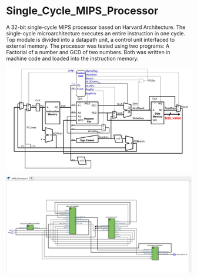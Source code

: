 # Single_Cycle_MIPS_Processor
A 32-bit single-cycle MIPS processor based on Harvard Architecture. The single-cycle microarchitecture executes an entire instruction in one cycle.
Top module is divided into a datapath unit, a control unit interfaced to external memory.
The processor was tested using two programs: A Factorial of a number and GCD of two numbers. Both was written in machine code and loaded into the instruction memory.

![MIPS Processor](https://github.com/sohilaakram/Single_Cycle_MIPS_Processor/blob/main/MIPS.PNG?raw=true)


![MIPS Processor](https://github.com/sohilaakram/Single_Cycle_MIPS_Processor/blob/main/RTL_VIEWER.PNG?raw=true)
